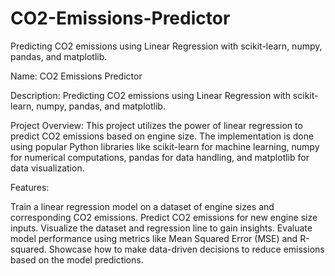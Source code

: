 # CO2-Emissions-Predictor
Predicting CO2 emissions using Linear Regression with scikit-learn, numpy, pandas, and matplotlib.

Name: CO2 Emissions Predictor

Description:
Predicting CO2 emissions using Linear Regression with scikit-learn, numpy, pandas, and matplotlib.

Project Overview:
This project utilizes the power of linear regression to predict CO2 emissions based on engine size. The implementation is done using popular Python libraries like scikit-learn for machine learning, numpy for numerical computations, pandas for data handling, and matplotlib for data visualization.

Features:

Train a linear regression model on a dataset of engine sizes and corresponding CO2 emissions.
Predict CO2 emissions for new engine size inputs.
Visualize the dataset and regression line to gain insights.
Evaluate model performance using metrics like Mean Squared Error (MSE) and R-squared.
Showcase how to make data-driven decisions to reduce emissions based on the model predictions.
